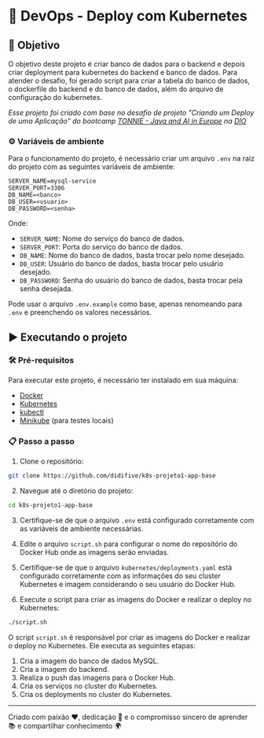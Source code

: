 # 🚀 DevOps - Deploy com Kubernetes

## 🎯 Objetivo

O objetivo deste projeto é criar banco de dados para o backend e depois criar deployment para kubernetes do backend e banco de dados. 
Para atender o desafio, foi gerado script para criar a tabela do banco de dados, o dockerfile do backend e do banco de dados, além do arquivo de configuração do kubernetes.

*Esse projeto foi criado com base no desafio de projeto "Criando um Deploy de uma Aplicação" do bootcamp
[TONNIE - Java and AI in Europe] na [DIO]*

### ⚙️ Variáveis de ambiente
Para o funcionamento do projeto, é necessário criar um arquivo `.env` na raiz do projeto com as seguintes variáveis de ambiente:

```text
SERVER_NAME=mysql-service
SERVER_PORT=3306
DB_NAME=<banco>
DB_USER=<usuario>
DB_PASSWORD=<senha>
```
Onde:
- `SERVER_NAME`: Nome do serviço do banco de dados.
- `SERVER_PORT`: Porta do serviço do banco de dados.
- `DB_NAME`: Nome do banco de dados, basta trocar <banco> pelo nome desejado.
- `DB_USER`: Usuário do banco de dados, basta trocar <usuario> pelo usuário desejado.
- `DB_PASSWORD`: Senha do usuário do banco de dados, basta trocar <senha> pela senha desejada.

Pode usar o arquivo `.env.example` como base, apenas renomeando para `.env` e preenchendo os valores necessários.

## ▶️ Executando o projeto

### 🛠️ Pré-requisitos
Para executar este projeto, é necessário ter instalado em sua máquina:
- [Docker](https://docs.docker.com/get-docker/)
- [Kubernetes](https://kubernetes.io/docs/setup/)
- [kubectl](https://kubernetes.io/docs/tasks/tools/)
- [Minikube](https://minikube.sigs.k8s.io/docs/start/) (para testes locais)

### 📋 Passo a passo
1. Clone o repositório:
```bash
git clone https://github.com/didifive/k8s-projeto1-app-base
```
2. Navegue até o diretório do projeto:
```bash
cd k8s-projeto1-app-base
```
3. Certifique-se de que o arquivo `.env` está configurado corretamente com as variáveis de ambiente necessárias.

4. Edite o arquivo `script.sh` para configurar o nome do repositório do Docker Hub onde as imagens serão enviadas. 

5. Certifique-se de que o arquivo `kubernetes/deployments.yaml` está configurado corretamente com as informações do seu cluster Kubernetes e imagem considerando o seu usuário do Docker Hub.

6. Execute o script para criar as imagens do Docker e realizar o deploy no Kubernetes:
```bash
./script.sh
```
O script `script.sh` é responsável por criar as imagens do Docker e realizar o deploy no Kubernetes. Ele executa as seguintes etapas:
  1. Cria a imagem do banco de dados MySQL.
  2. Cria a imagem do backend.
  3. Realiza o push das imagens para o Docker Hub.
  4. Cria os serviços no cluster do Kubernetes.
  5. Cria os deployments no cluster do Kubernetes.

---
Criado com paixão ❤️, dedicação 💪 e o compromisso sincero de aprender 📚 e compartilhar conhecimento 🌍

[DIO]: https://www.dio.me/sign-up?ref=WQ0TRWQ8E1
[TONNIE - Java and AI in Europe]: https://www.dio.me/bootcamp/tonnie-java-and-ai-europe?ref=WQ0TRWQ8E1
